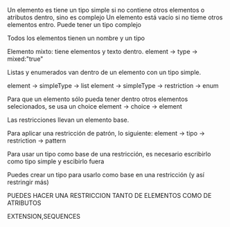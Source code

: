 Un elemento es tiene un tipo simple si no contiene otros elementos o atributos dentro, sino es complejo
Un elemento está vacío si no tieme otros elementos entro. Puede tener un tipo complejo

Todos los elementos tienen un nombre y un tipo

Elemento mixto: tiene elementos y texto dentro. 
element -> type -> mixed:"true"

Listas y enumerados van dentro de un elemento con un tipo simple.

element -> simpleType -> list
element -> simpleType -> restriction -> enum

Para que un elemento sólo pueda tener dentro otros elementos selecionados, se usa un choice
element -> choice -> element


Las restricciones llevan un elemento base.


Para aplicar una restricción de patrón, lo siguiente:
element -> tipo -> restriction -> pattern


Para usar un tipo como base de una restricción, es necesario escribirlo como tipo simple y escibirlo fuera

Puedes crear un tipo para usarlo como base en una restricción (y así restringir más)

PUEDES HACER UNA RESTRICCION TANTO DE ELEMENTOS COMO DE ATRIBUTOS


EXTENSION,SEQUENCES
